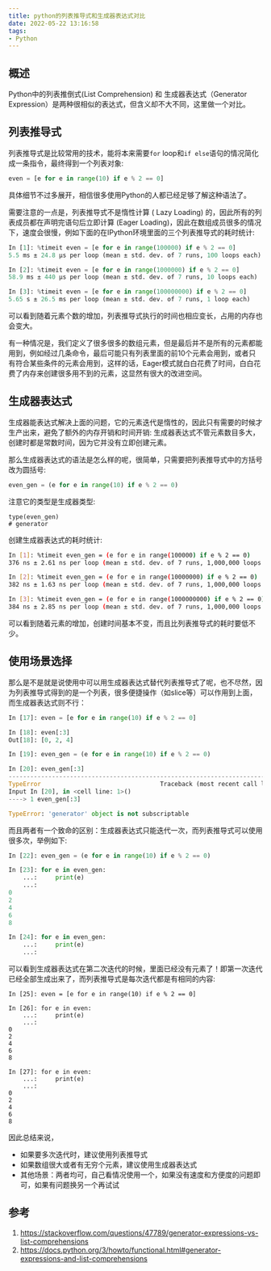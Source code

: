 ```yaml
---
title: python的列表推导式和生成器表达式对比
date: 2022-05-22 13:16:58
tags:
- Python
---
```

## 概述
Python中的列表推倒式(List Comprehension) 和 生成器表达式（Generator Expression）是两种很相似的表达式，但含义却不大不同，这里做一个对比。
<!--more-->
## 列表推导式
列表推导式是比较常用的技术，能将本来需要`for` loop和`if else`语句的情况简化成一条指令，最终得到一个列表对象:
```python
even = [e for e in range(10) if e % 2 == 0]
```
具体细节不过多展开，相信很多使用Python的人都已经足够了解这种语法了。

需要注意的一点是，列表推导式不是惰性计算 ( Lazy Loading) 的，因此所有的列表成员都在声明完语句后立即计算 (Eager Loading)，因此在数组成员很多的情况下，速度会很慢，例如下面的在IPython环境里面的三个列表推导式的耗时统计:
```python
In [1]: %timeit even = [e for e in range(100000) if e % 2 == 0]
5.5 ms ± 24.8 µs per loop (mean ± std. dev. of 7 runs, 100 loops each)

In [2]: %timeit even = [e for e in range(1000000) if e % 2 == 0]
58.9 ms ± 440 µs per loop (mean ± std. dev. of 7 runs, 10 loops each)

In [3]: %timeit even = [e for e in range(100000000) if e % 2 == 0]
5.65 s ± 26.5 ms per loop (mean ± std. dev. of 7 runs, 1 loop each)
```
可以看到随着元素个数的增加，列表推导式执行的时间也相应变长，占用的内存也会变大。

有一种情况是，我们定义了很多很多的数组元素，但是最后并不是所有的元素都能用到，例如经过几条命令，最后可能只有列表里面的前10个元素会用到，或者只有符合某些条件的元素会用到，这样的话，Eager模式就白白花费了时间，白白花费了内存来创建很多用不到的元素，这显然有很大的改进空间。

## 生成器表达式
生成器能表达式解决上面的问题，它的元素迭代是惰性的，因此只有需要的时候才生产出来，避免了额外的内存开销和时间开销: 生成器表达式不管元素数目多大，创建时都是常数时间，因为它并没有立即创建元素。

那么生成器表达式的语法是怎么样的呢，很简单，只需要把列表推导式中的方括号改为圆括号:
```python
even_gen = (e for e in range(10) if e % 2 == 0)
```
注意它的类型是生成器类型:
```
type(even_gen)
# generator
```
创建生成器表达式的耗时统计:
```bash
In [1]: %timeit even_gen = (e for e in range(100000) if e % 2 == 0)
376 ns ± 2.61 ns per loop (mean ± std. dev. of 7 runs, 1,000,000 loops each)

In [2]: %timeit even_gen = (e for e in range(10000000) if e % 2 == 0)
382 ns ± 1.63 ns per loop (mean ± std. dev. of 7 runs, 1,000,000 loops each)

In [3]: %timeit even_gen = (e for e in range(1000000000) if e % 2 == 0)
384 ns ± 2.85 ns per loop (mean ± std. dev. of 7 runs, 1,000,000 loops each)
```
可以看到随着元素的增加，创建时间基本不变，而且比列表推导式的耗时要低不少。


## 使用场景选择
那么是不是就是说使用中可以用生成器表达式替代列表推导式了呢，也不尽然，因为列表推导式得到的是一个列表，很多便捷操作（如slice等）可以作用到上面，而生成器表达式则不行：
```python
In [17]: even = [e for e in range(10) if e % 2 == 0]

In [18]: even[:3]
Out[18]: [0, 2, 4]

In [19]: even_gen = (e for e in range(10) if e % 2 == 0)

In [20]: even_gen[:3]
---------------------------------------------------------------------------
TypeError                                 Traceback (most recent call last)
Input In [20], in <cell line: 1>()
----> 1 even_gen[:3]

TypeError: 'generator' object is not subscriptable
```
而且两者有一个致命的区别：生成器表达式只能迭代一次，而列表推导式可以使用很多次，举例如下:
```python
In [22]: even_gen = (e for e in range(10) if e % 2 == 0)

In [23]: for e in even_gen:
    ...:     print(e)
    ...:
0
2
4
6
8

In [24]: for e in even_gen:
    ...:     print(e)
    ...:

```
可以看到生成器表达式在第二次迭代的时候，里面已经没有元素了！即第一次迭代已经全部生成出来了，而列表推导式是每次迭代都是有相同的内容:
```
In [25]: even = [e for e in range(10) if e % 2 == 0]

In [26]: for e in even:
    ...:     print(e)
    ...:
0
2
4
6
8

In [27]: for e in even:
    ...:     print(e)
    ...:
0
2
4
6
8
```

因此总结来说，
+ 如果要多次迭代时，建议使用列表推导式
+ 如果数组很大或者有无穷个元素，建议使用生成器表达式
+ 其他场景：两者均可，自己看情况使用一个，如果没有速度和方便度的问题即可，如果有问题换另一个再试试

## 参考
1. <https://stackoverflow.com/questions/47789/generator-expressions-vs-list-comprehensions>
2. <https://docs.python.org/3/howto/functional.html#generator-expressions-and-list-comprehensions>

